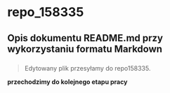 # repo_158335

## **Opis dokumentu README.md przy wykorzystaniu formatu Markdown** <h5>

> Edytowany plik przesyłamy do repo158335.

**przechodzimy do kolejnego etapu pracy**